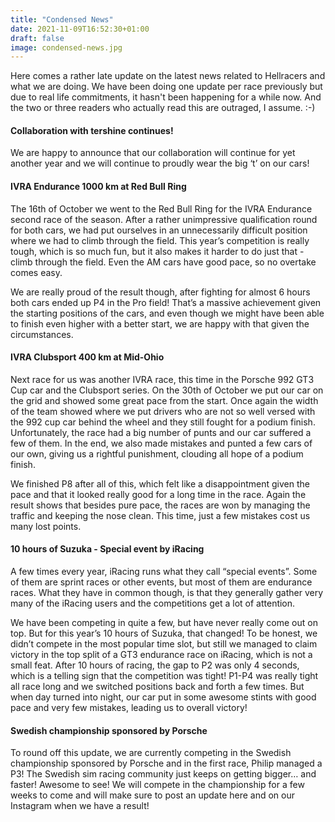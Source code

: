 ```yaml
---
title: "Condensed News"
date: 2021-11-09T16:52:30+01:00
draft: false
image: condensed-news.jpg
---
```

Here comes a rather late update on the latest news related to Hellracers and what we are doing. We have been doing one update per race previously but due to real life commitments, it hasn't been happening for a while now. And the two or three readers who actually read this are outraged, I assume. :-)

#### Collaboration with tershine continues!
We are happy to announce that our collaboration will continue for yet another year and we will continue to proudly wear the big ‘t’ on our cars!

#### IVRA Endurance 1000 km at Red Bull Ring
The 16th of October we went to the Red Bull Ring for the IVRA Endurance second race of the season. After a rather unimpressive qualification round for both cars, we had put ourselves in an unnecessarily difficult position where we had to climb through the field. This year’s competition is really tough, which is so much fun, but it also makes it harder to do just that - climb through the field. Even the AM cars have good pace, so no overtake comes easy.

We are really proud of the result though, after fighting for almost 6 hours both cars ended up P4 in the Pro field! That’s a massive achievement given the starting positions of the cars, and even though we might have been able to finish even higher with a better start, we are happy with that given the circumstances.

#### IVRA Clubsport 400 km at Mid-Ohio
Next race for us was another IVRA race, this time in the Porsche 992 GT3 Cup car and the Clubsport series. On the 30th of October we put our car on the grid and showed some great pace from the start. Once again the width of the team showed where we put drivers who are not so well versed with the 992 cup car behind the wheel and they still fought for a podium finish. Unfortunately, the race had a big number of punts and our car suffered a few of them. In the end, we also made mistakes and punted a few cars of our own, giving us a rightful punishment, clouding all hope of a podium finish.

We finished P8 after all of this, which felt like a disappointment given the pace and that it looked really good for a long time in the race. Again the result shows that besides pure pace, the races are won by managing the traffic and keeping the nose clean. This time, just a few mistakes cost us many lost points.

#### 10 hours of Suzuka - Special event by iRacing
A few times every year, iRacing runs what they call “special events”. Some of them are sprint races or other events, but most of them are endurance races. What they have in common though, is that they generally gather very many of the iRacing users and the competitions get a lot of attention.

We have been competing in quite a few, but have never really come out on top. But for this year’s 10 hours of Suzuka, that changed! To be honest, we didn’t compete in the most popular time slot, but still we managed to claim victory in the top split of a GT3 endurance race on iRacing, which is not a small feat. After 10 hours of racing, the gap to P2 was only 4 seconds, which is a telling sign that the competition was tight! P1-P4 was really tight all race long and we switched positions back and forth a few times. But when day turned into night, our car put in some awesome stints with good pace and very few mistakes, leading us to overall victory! 

#### Swedish championship sponsored by Porsche
To round off this update, we are currently competing in the Swedish championship sponsored by Porsche and in the first race, Philip managed a P3! The Swedish sim racing community just keeps on getting bigger… and faster! Awesome to see! We will compete in the championship for a few weeks to come and will make sure to post an update here and on our Instagram when we have a result! 
